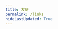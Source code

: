 ```yaml
---
title: 友链
permalink: /links
hideLastUpdated: True
---
```


<template>
  <div>
    <h3>友链</h3>
    <p>
      请按照格式申请友链，并确保你的网站已经添加本站为友链，友链申请方式：在下方评论区留言。格式如下：
      <div style="border: 1px solid #f3f3f3; border-radius: 3px; padding: 2rem; font-weight: 600;">
        "title": "Yuchuan",<br>
        "avatar": "https://www.xerrors.fun/avatar.jpg",<br>
        "site": "https://www.xerrors.fun",<br>
        "description": "敬畏代码，敬畏技术"
      </div>
    </p>
    <br>
    <div class="my-links">
        <el-card class="link-card" shadow="hover" v-for="link in links">
          <img class="link-card__avatar" :src="link.avatar" alt="头像未加载"/>
          <h3 class="link-card__title">{{ link.title }}</h3>
          <p>{{ link.description }}</p>
          <a :href="link.site" target="_blank">
            <el-button class="link-card__button" round>去看看 🚀
          </el-button></a>
        </el-card>
        <el-card class="link-card" shadow="hover">
          欢迎互加友链😎
        </el-card>
    </div>
  </div>
</template>

<script>
export default {
  data() {
    return {
      links: [
        {
          "title": "Yuchuan",
          "avatar": "https://www.xerrors.fun/avatar.jpg",
          "site": "https://www.xerrors.fun",
          "description": "敬畏代码，敬畏技术"
        },
        {
          "title": "兰州小红鸡",
          "avatar": "https://me.idealli.com/images/head.png",
          "site": "https://me.idealli.com/",
          "description": "代码记录成长"
        },
        {
          "title": "故事胶片",
          "avatar": "https://toc.lieme.cn/img/avatar.gif",
          "site": "https://toc.lieme.cn/",
          "description": "用胶片定格故事的乐趣"
        },
        {
          "title": "mghio",
          "avatar": "http://q2epkjatk.bkt.clouddn.com/blog_mghio.png",
          "site": "https://www.mghio.cn",
          "description": "JAVA 搬运工 & 终身学习者"
        },
        {
          "title": "tcrush",
          "avatar": "https://tcrusher.github.io/uploads/avatar.jpg",
          "site": "http://tcrusher.github.io/",
          "description": "淡泊以明志、宁静以致远"
        }
      ]
    }
  }
}
</script>

<style lang="stylus" scoped>
.my-links
    display flex
    flex-wrap wrap

    .link-card
      width 13rem
      height 20rem
      margin 1rem
      display flex
      justify-content center

      h3
        text-align center

      p
        text-align center

      &__avatar
        display block
        width 6rem
        height 6rem
        margin 0 auto
        border-radius:50%;
        border 4px solid #f4f4f4

      &__button
        margin 0 auto
        display: block

      &:hover
        transform:rotate(-1deg);
        text-decoration none
        
@media (max-width: 600px)
  .my-links
    flex-direction column
    .link-card
      margin 1rem auto
</style>